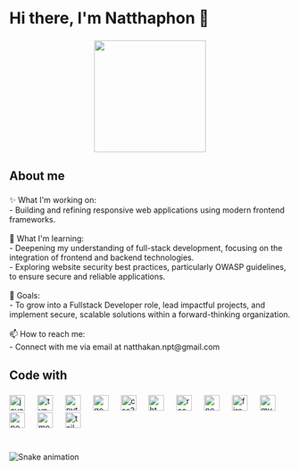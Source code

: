 <h1 align="left">Hi there, I'm Natthaphon 👋</h1>

###

<div align="center">
  <img height="200" src="https://i.imgflip.com/65efzo.gif"  />
</div>

###

<h2 align="left">About me</h2>

###

<p align="left">✨ What I'm working on: <br>- Building and refining responsive web applications using modern frontend frameworks.<br><br>🌱 What I'm learning:<br>     - Deepening my understanding of full-stack development, focusing on the integration of frontend and backend technologies.<br>- Exploring website security best practices, particularly OWASP guidelines, to ensure secure and reliable applications.<br><br>🎯 Goals: <br>- To grow into a Fullstack Developer role, lead impactful projects, and implement secure, scalable solutions within a forward-thinking organization.<br><br>📫 How to reach me: <br> - Connect with me via email at natthakan.npt@gmail.com</p>

###

<h2 align="left">Code with</h2>

###

<div align="left">
  <img src="https://cdn.jsdelivr.net/gh/devicons/devicon/icons/javascript/javascript-original.svg" height="28" alt="javascript logo"  />
  <img width="14" />
  <img src="https://cdn.jsdelivr.net/gh/devicons/devicon/icons/typescript/typescript-original.svg" height="28" alt="typescript logo"  />
  <img width="14" />
  <img src="https://cdn.jsdelivr.net/gh/devicons/devicon/icons/python/python-original.svg" height="28" alt="python logo"  />
  <img width="14" />
  <img src="https://cdn.jsdelivr.net/gh/devicons/devicon/icons/go/go-original.svg" height="28" alt="go logo"  />
  <img width="14" />
  <img src="https://cdn.jsdelivr.net/gh/devicons/devicon/icons/css3/css3-original.svg" height="28" alt="css3 logo"  />
  <img width="14" />
  <img src="https://cdn.jsdelivr.net/gh/devicons/devicon/icons/html5/html5-original.svg" height="28" alt="html5 logo"  />
  <img width="14" />
  <img src="https://cdn.jsdelivr.net/gh/devicons/devicon/icons/react/react-original.svg" height="28" alt="react logo"  />
  <img width="14" />
  <img src="https://cdn.jsdelivr.net/gh/devicons/devicon/icons/nextjs/nextjs-original.svg" height="28" alt="nextjs logo"  />
  <img width="14" />
  <img src="https://cdn.jsdelivr.net/gh/devicons/devicon/icons/firebase/firebase-plain.svg" height="28" alt="firebase logo"  />
  <img width="14" />
  <img src="https://cdn.jsdelivr.net/gh/devicons/devicon/icons/mysql/mysql-original.svg" height="28" alt="mysql logo"  />
  <img width="14" />
  <img src="https://cdn.jsdelivr.net/gh/devicons/devicon/icons/postgresql/postgresql-original.svg" height="28" alt="postgresql logo"  />
  <img width="14" />
  <img src="https://cdn.jsdelivr.net/gh/devicons/devicon/icons/mongodb/mongodb-original.svg" height="28" alt="mongodb logo"  />
  <img width="14" />
  <img src="https://cdn.jsdelivr.net/gh/devicons/devicon/icons/tailwindcss/tailwindcss-original-wordmark.svg" height="28" alt="tailwindcss logo"  />
</div>

###

<br clear="both">

<img src="https://raw.githubusercontent.com/Nattha-KT/Nattha-KT/output/snake.svg" alt="Snake animation" />

###

